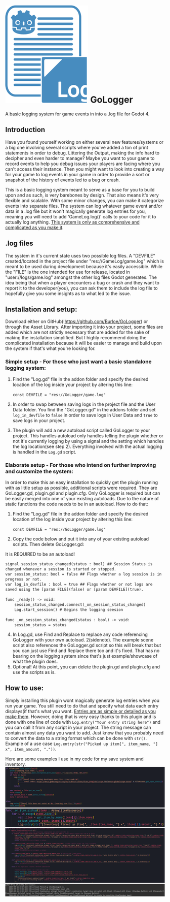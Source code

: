 # ![GoLogger.svg](https://github.com/Burloe/GoLogger/blob/main/addons/GoLogger/GoLogger.svg) GoLogger
 A basic logging system for game events in into a .log file for Godot 4.

## Introduction
 Have you found yourself working on either several new features/systems or a big one involving several scripts where you've added a ton of print statements in order to debug. Littering the Output, making the info hard to decipher and even harder to manage? Maybe you want to your game to record events to help you debug issues your players are facing where you can't access their instance. Then you might want to look into creating a way for your game to log events in your game in order to provide a sort or snapshot of the history of events led to a bug or crash.

 This is a basic logging system meant to serve as a base for you to build upon and as such, is very barebones by design. That also means it's very flexible and scalable. With some minor changes, you can make it categorize events into separate files. The system can log whatever game event and/or data in a .log file but it won't magically generate log entries for you, meaning you will need to add 'GameLog.log()' calls to your code for it to actually log anything. <u>This system is only as comprehensive and complicated as you make it</u>.

## .log files
 The system in it's current state uses two possible log files. A "DEVFILE" created/located in the project file under "res://GameLog/game.log" which is meant to be used during development because it's easily accessible. While the "FILE" is the one intended for use for release, located in "user://logs/game.log" amongst the other log files Godot generates. The idea being that when a player encounters a bug or crash and they want to report it to the developer(you), you can ask them to include the log file to hopefully give you some insights as to what led to the issue.


## Installation and setup:
Download either on GitHub(!https://github.com/Burloe/GoLogger) or through the Asset Library. After importing it into your project, some files are added which are not strictly necessary that are added for the sake of making the installation simplified. But I highly recommend doing the complicated installation because it will be easier to manage and build upon the system if that's what you're looking for.
### Simple setup - For those who just want a basic standalone logging system:
1. Find the "Log.gd" file in the addon folder and specify the desired location of the log inside your project by altering this line:
   
   `const DEVFILE = "res://GoLogger/game.log"` 
3. In order to swap between saving logs in the project file and the User Data folder. You find the "GoLogger.gd" in the addons folder and set `log_in_devfile` to `false` in order to save logs in User Data and `true` to save logs in your project. 
4. The plugin will add a new autoload script called GoLogger to your project. This handles autoload only handles telling the plugin whether or not it's currently logging by using a signal and the setting which handles the log location(see step 2). Everything involved with the actual logging is handled in the `Log.gd` script. 
	
### Elaborate setup - For those who intend on further improving and customize the system:
In order to make this an easy installation to quickly get the plugin running with as little setup as possible, additional scripts were required. They are GoLogger.gd, plugin.gd and plugin.cfg. Only GoLogger is required but can be easily merged into one of your existing autoloads. Due to the nature of static functions the code needs to be in an autoload. How to do that:
1. Find the "Log.gd" file in the addon folder and specify the desired location of the log inside your project by altering this line:
   
   `const DEVFILE = "res://GoLogger/game.log"` 


2. Copy the code below and put it into any of your existing autoload scripts.  Then delete GoLogger.gd:

It is REQUIRED to be an autoload!

	signal session_status_changed(status : bool) ## Session Status is changed whenever a session is started or stopped.
	var session_status: bool = false ## Flags whether a log session is in progress or not. 
	var log_in_devfile : bool = true ## Flags whether or not logs are saved using the [param FILE](false) or [param DEVFILE](true).
	
	func _ready() -> void:
		session_status_changed.connect(_on_session_status_changed) 
		Log.start_session() # Begins the logging seesion
	
	func _on_session_status_changed(status : bool) -> void:
		session_status = status
 
4. In Log.gd, use Find and Replace to replace any code referencing GoLogger with your own autoload.
	2(sidenote). The example scene script also references the GoLogger.gd script so this will break that but you can just use Find and Replace there too and it's fixed. That has no bearing on the logging system since that's just example/showcase of what the plugin does.
5. Optional! At this point, you can delete the plugin.gd and plugin.cfg and use the scripts as is. 


## How to use:
Simply installing this plugin wont magically generate log entries when you run your game. You still need to do that and specify what data each entry displays(if that's what you want. <u>Entries are as simple or detailed as you make them</u>. However, doing that is very easy thanks to this plugin and is done with one line of code with `Log.entry("Your entry string here")` and you can call it from any script in your project. The string message can contain almost any data you want to add. Just know that you probably need to convert the data to a string format which can be done with `str()`. Example of a use case `Log.entry(str("Picked up item[", item_name, "] x", item_amount, "."))`.

Here are some examples I use in my code for my save system and inventory.
![SaveSystem](https://github.com/Burloe/GoLogger/blob/main/addons/GoLogger/Example/Example1.png)
![Inventory](https://github.com/Burloe/GoLogger/blob/main/addons/GoLogger/Example/Example2.png)
![Inventory](https://github.com/Burloe/GoLogger/blob/main/addons/GoLogger/Example/Example3.png)
![Inventory](https://github.com/Burloe/GoLogger/blob/main/addons/GoLogger/Example/Example4.png)
